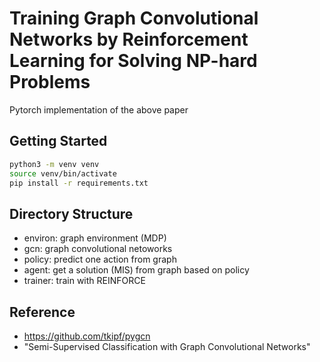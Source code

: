 # Training Graph Convolutional Networks by Reinforcement Learning for Solving NP-hard Problems
Pytorch implementation of the above paper

## Getting Started
```bash
python3 -m venv venv
source venv/bin/activate
pip install -r requirements.txt
```

## Directory Structure
- environ: graph environment (MDP)
- gcn: graph convolutional netoworks
- policy: predict one action from graph
- agent: get a solution (MIS) from graph based on policy
- trainer: train with REINFORCE

## Reference
- https://github.com/tkipf/pygcn
- "Semi-Supervised Classification with Graph Convolutional Networks"
